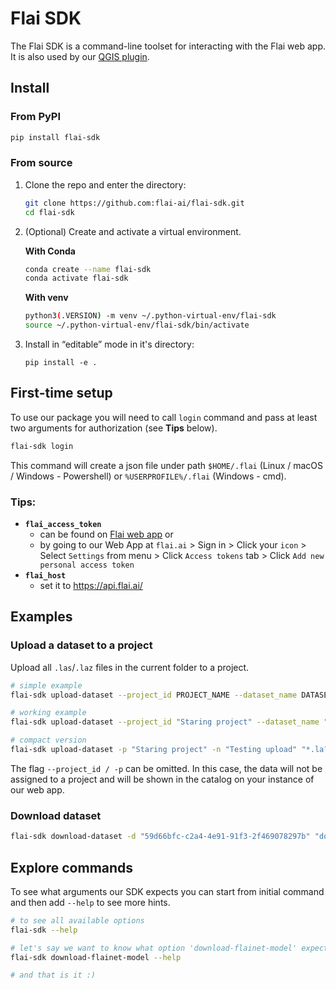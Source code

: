 # Flai SDK
    
The Flai SDK is a command-line toolset for interacting with the Flai web app. It is also used by our [QGIS plugin](https://plugins.qgis.org/).


## Install

### From PyPI

```bash
pip install flai-sdk
```

### From source

1. Clone the repo and enter the directory:

    ```bash
    git clone https://github.com:flai-ai/flai-sdk.git
    cd flai-sdk
    ```

2. (Optional) Create and activate a virtual environment.

    **With Conda**

    ```bash
    conda create --name flai-sdk
    conda activate flai-sdk
    ```

    **With venv**

    ```bash
    python3(.VERSION) -m venv ~/.python-virtual-env/flai-sdk
    source ~/.python-virtual-env/flai-sdk/bin/activate
    ```

3. Install in “editable” mode in it's directory:

    `pip install -e .`


## First-time setup

To use our package you will need to call `login` command and pass at least two arguments for authorization (see **Tips** below). 

```bash
flai-sdk login
```

This command will create a json file under path `$HOME/.flai` (Linux / macOS / Windows - Powershell) or `%USERPROFILE%/.flai` (Windows - cmd).

### **Tips:**

 * **`flai_access_token`**
     - can be found on [Flai web app](https://app.flai.ai/#/admin/pages:user-settings?tab=access_tokens) or 
     - by going to our Web App at `flai.ai` > Sign in > Click your `icon` > Select `Settings` from menu > Click `Access tokens` tab > Click `Add new personal access token`
 * **`flai_host`**
     - set it to https://api.flai.ai/


## Examples

### Upload a dataset to a project 

Upload all `.las`/`.laz` files in the current folder to a project.

```bash
# simple example
flai-sdk upload-dataset --project_id PROJECT_NAME --dataset_name DATASET_NAME FILES

# working example
flai-sdk upload-dataset --project_id "Staring project" --dataset_name "Testing upload" "*.la?"

# compact version
flai-sdk upload-dataset -p "Staring project" -n "Testing upload" "*.la?"
```

The flag `--project_id / -p` can be omitted. In this case, the data will not be assigned to a project and will be shown in the catalog on your instance of our web app.

### Download dataset

```bash
flai-sdk download-dataset -d "59d66bfc-c2a4-4e91-91f3-2f469078297b" "downloaded files.zip"
```


## Explore commands

To see what arguments our SDK expects you can start from initial command and then add `--help` to see more hints.

```bash
# to see all available options
flai-sdk --help

# let's say we want to know what option 'download-flainet-model' expects
flai-sdk download-flainet-model --help

# and that is it :)
```